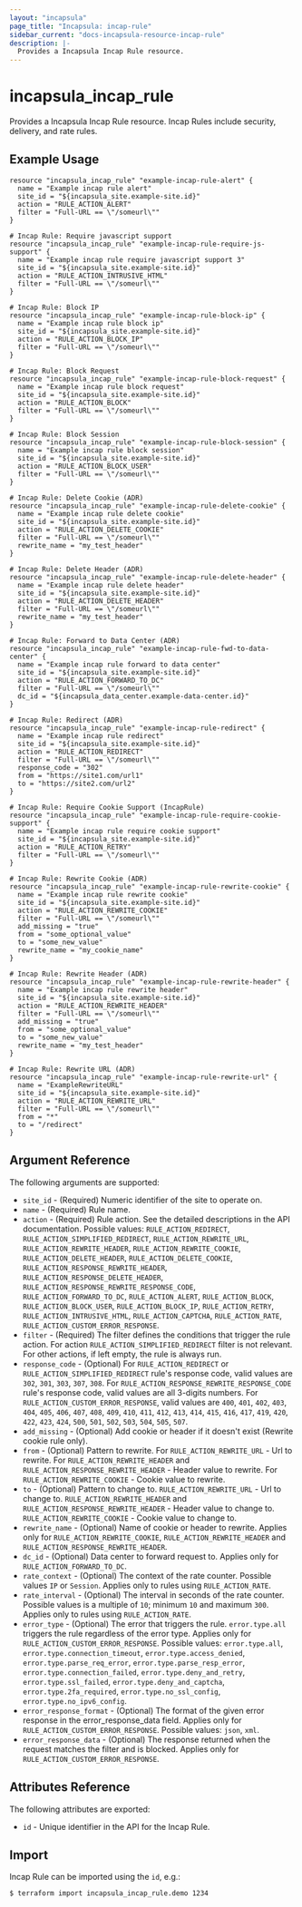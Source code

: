 ```yaml
---
layout: "incapsula"
page_title: "Incapsula: incap-rule"
sidebar_current: "docs-incapsula-resource-incap-rule"
description: |-
  Provides a Incapsula Incap Rule resource.
---
```


# incapsula_incap_rule

Provides a Incapsula Incap Rule resource. 
Incap Rules include security, delivery, and rate rules.

## Example Usage

```hcl
resource "incapsula_incap_rule" "example-incap-rule-alert" {
  name = "Example incap rule alert"
  site_id = "${incapsula_site.example-site.id}"
  action = "RULE_ACTION_ALERT"
  filter = "Full-URL == \"/someurl\""
}

# Incap Rule: Require javascript support
resource "incapsula_incap_rule" "example-incap-rule-require-js-support" {
  name = "Example incap rule require javascript support 3"
  site_id = "${incapsula_site.example-site.id}"
  action = "RULE_ACTION_INTRUSIVE_HTML"
  filter = "Full-URL == \"/someurl\""
}

# Incap Rule: Block IP
resource "incapsula_incap_rule" "example-incap-rule-block-ip" {
  name = "Example incap rule block ip"
  site_id = "${incapsula_site.example-site.id}"
  action = "RULE_ACTION_BLOCK_IP"
  filter = "Full-URL == \"/someurl\""
}

# Incap Rule: Block Request
resource "incapsula_incap_rule" "example-incap-rule-block-request" {
  name = "Example incap rule block request"
  site_id = "${incapsula_site.example-site.id}"
  action = "RULE_ACTION_BLOCK"
  filter = "Full-URL == \"/someurl\""
}

# Incap Rule: Block Session
resource "incapsula_incap_rule" "example-incap-rule-block-session" {
  name = "Example incap rule block session"
  site_id = "${incapsula_site.example-site.id}"
  action = "RULE_ACTION_BLOCK_USER"
  filter = "Full-URL == \"/someurl\""
}

# Incap Rule: Delete Cookie (ADR)
resource "incapsula_incap_rule" "example-incap-rule-delete-cookie" {
  name = "Example incap rule delete cookie"
  site_id = "${incapsula_site.example-site.id}"
  action = "RULE_ACTION_DELETE_COOKIE"
  filter = "Full-URL == \"/someurl\""
  rewrite_name = "my_test_header"
}

# Incap Rule: Delete Header (ADR)
resource "incapsula_incap_rule" "example-incap-rule-delete-header" {
  name = "Example incap rule delete header"
  site_id = "${incapsula_site.example-site.id}"
  action = "RULE_ACTION_DELETE_HEADER"
  filter = "Full-URL == \"/someurl\""
  rewrite_name = "my_test_header"
}

# Incap Rule: Forward to Data Center (ADR)
resource "incapsula_incap_rule" "example-incap-rule-fwd-to-data-center" {
  name = "Example incap rule forward to data center"
  site_id = "${incapsula_site.example-site.id}"
  action = "RULE_ACTION_FORWARD_TO_DC"
  filter = "Full-URL == \"/someurl\""
  dc_id = "${incapsula_data_center.example-data-center.id}"
}

# Incap Rule: Redirect (ADR)
resource "incapsula_incap_rule" "example-incap-rule-redirect" {
  name = "Example incap rule redirect"
  site_id = "${incapsula_site.example-site.id}"
  action = "RULE_ACTION_REDIRECT"
  filter = "Full-URL == \"/someurl\""
  response_code = "302"
  from = "https://site1.com/url1"
  to = "https://site2.com/url2"
}

# Incap Rule: Require Cookie Support (IncapRule)
resource "incapsula_incap_rule" "example-incap-rule-require-cookie-support" {
  name = "Example incap rule require cookie support"
  site_id = "${incapsula_site.example-site.id}"
  action = "RULE_ACTION_RETRY"
  filter = "Full-URL == \"/someurl\""
}

# Incap Rule: Rewrite Cookie (ADR)
resource "incapsula_incap_rule" "example-incap-rule-rewrite-cookie" {
  name = "Example incap rule rewrite cookie"
  site_id = "${incapsula_site.example-site.id}"
  action = "RULE_ACTION_REWRITE_COOKIE"
  filter = "Full-URL == \"/someurl\""
  add_missing = "true"
  from = "some_optional_value"
  to = "some_new_value"
  rewrite_name = "my_cookie_name"
}

# Incap Rule: Rewrite Header (ADR)
resource "incapsula_incap_rule" "example-incap-rule-rewrite-header" {
  name = "Example incap rule rewrite header"
  site_id = "${incapsula_site.example-site.id}"
  action = "RULE_ACTION_REWRITE_HEADER"
  filter = "Full-URL == \"/someurl\""
  add_missing = "true"
  from = "some_optional_value"
  to = "some_new_value"
  rewrite_name = "my_test_header"
}

# Incap Rule: Rewrite URL (ADR)
resource "incapsula_incap_rule" "example-incap-rule-rewrite-url" {
  name = "ExampleRewriteURL"
  site_id = "${incapsula_site.example-site.id}"
  action = "RULE_ACTION_REWRITE_URL"
  filter = "Full-URL == \"/someurl\""
  from = "*"
  to = "/redirect"
}
```

## Argument Reference

The following arguments are supported:

* `site_id` - (Required) Numeric identifier of the site to operate on.
* `name` - (Required) Rule name.
* `action` - (Required) Rule action. See the detailed descriptions in the API documentation. Possible values: `RULE_ACTION_REDIRECT`, `RULE_ACTION_SIMPLIFIED_REDIRECT`, `RULE_ACTION_REWRITE_URL`, `RULE_ACTION_REWRITE_HEADER`, `RULE_ACTION_REWRITE_COOKIE`, `RULE_ACTION_DELETE_HEADER`, `RULE_ACTION_DELETE_COOKIE`, `RULE_ACTION_RESPONSE_REWRITE_HEADER`, `RULE_ACTION_RESPONSE_DELETE_HEADER`, `RULE_ACTION_RESPONSE_REWRITE_RESPONSE_CODE`, `RULE_ACTION_FORWARD_TO_DC`, `RULE_ACTION_ALERT`, `RULE_ACTION_BLOCK`, `RULE_ACTION_BLOCK_USER`, `RULE_ACTION_BLOCK_IP`, `RULE_ACTION_RETRY`, `RULE_ACTION_INTRUSIVE_HTML`, `RULE_ACTION_CAPTCHA`, `RULE_ACTION_RATE`, `RULE_ACTION_CUSTOM_ERROR_RESPONSE`.
* `filter` - (Required) The filter defines the conditions that trigger the rule action. For action `RULE_ACTION_SIMPLIFIED_REDIRECT` filter is not relevant. For other actions, if left empty, the rule is always run.
* `response_code` - (Optional) For `RULE_ACTION_REDIRECT` or `RULE_ACTION_SIMPLIFIED_REDIRECT` rule's response code, valid values are `302`, `301`, `303`, `307`, `308`. For `RULE_ACTION_RESPONSE_REWRITE_RESPONSE_CODE` rule's response code, valid values are all 3-digits numbers. For `RULE_ACTION_CUSTOM_ERROR_RESPONSE`, valid values are `400`, `401`, `402`, `403`, `404`, `405`, `406`, `407`, `408`, `409`, `410`, `411`, `412`, `413`, `414`, `415`, `416`, `417`, `419`, `420`, `422`, `423`, `424`, `500`, `501`, `502`, `503`, `504`, `505`, `507`.
* `add_missing` - (Optional) Add cookie or header if it doesn't exist (Rewrite cookie rule only).
* `from` - (Optional) Pattern to rewrite. For `RULE_ACTION_REWRITE_URL` - Url to rewrite. For `RULE_ACTION_REWRITE_HEADER` and `RULE_ACTION_RESPONSE_REWRITE_HEADER` - Header value to rewrite. For `RULE_ACTION_REWRITE_COOKIE` - Cookie value to rewrite.
* `to` - (Optional) Pattern to change to. `RULE_ACTION_REWRITE_URL` - Url to change to. `RULE_ACTION_REWRITE_HEADER` and `RULE_ACTION_RESPONSE_REWRITE_HEADER` - Header value to change to. `RULE_ACTION_REWRITE_COOKIE` - Cookie value to change to.
* `rewrite_name` - (Optional) Name of cookie or header to rewrite. Applies only for `RULE_ACTION_REWRITE_COOKIE`, `RULE_ACTION_REWRITE_HEADER` and `RULE_ACTION_RESPONSE_REWRITE_HEADER`.
* `dc_id` - (Optional) Data center to forward request to. Applies only for `RULE_ACTION_FORWARD_TO_DC`.
* `rate_context` - (Optional) The context of the rate counter. Possible values `IP` or `Session`. Applies only to rules using `RULE_ACTION_RATE`.
* `rate_interval` - (Optional) The interval in seconds of the rate counter. Possible values is a multiple of `10`; minimum `10` and maximum `300`. Applies only to rules using `RULE_ACTION_RATE`.
* `error_type` - (Optional) The error that triggers the rule. `error.type.all` triggers the rule regardless of the error type. Applies only for `RULE_ACTION_CUSTOM_ERROR_RESPONSE`. Possible values: `error.type.all`, `error.type.connection_timeout`, `error.type.access_denied`, `error.type.parse_req_error`, `error.type.parse_resp_error`, `error.type.connection_failed`, `error.type.deny_and_retry`, `error.type.ssl_failed`, `error.type.deny_and_captcha`, `error.type.2fa_required`, `error.type.no_ssl_config`, `error.type.no_ipv6_config`.
* `error_response_format` - (Optional) The format of the given error response in the error_response_data field. Applies only for `RULE_ACTION_CUSTOM_ERROR_RESPONSE`. Possible values: `json`, `xml`.
* `error_response_data` - (Optional) The response returned when the request matches the filter and is blocked. Applies only for `RULE_ACTION_CUSTOM_ERROR_RESPONSE`.

## Attributes Reference

The following attributes are exported:

* `id` - Unique identifier in the API for the Incap Rule.

## Import

Incap Rule can be imported using the `id`, e.g.:

```
$ terraform import incapsula_incap_rule.demo 1234
```